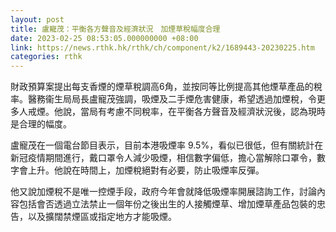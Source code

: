 ```yaml
---
layout: post
title: 盧寵茂：平衡各方聲音及經濟狀況　加煙草稅幅度合理
date: 2023-02-25 08:53:05.000000000 +08:00
link: https://news.rthk.hk/rthk/ch/component/k2/1689443-20230225.htm
categories: rthk
---
```


財政預算案提出每支香煙的煙草稅調高6角，並按同等比例提高其他煙草產品的稅率。醫務衞生局局長盧寵茂強調，吸煙及二手煙危害健康，希望透過加煙稅，令更多人戒煙。他說，當局有考慮不同稅率，在平衡各方聲音及經濟狀況後，認為現時是合理的幅度。

盧寵茂在一個電台節目表示，目前本港吸煙率 9.5%，看似已很低，但有關統計在新冠疫情期間進行，戴口罩令人減少吸煙，相信數字偏低，擔心當解除口罩令，數字會上升。他說在時間上，加煙稅絕對有必要，防止吸煙率反彈。

他又說加煙稅不是唯一控煙手段，政府今年會就降低吸煙率開展諮詢工作，討論內容包括會否透過立法禁止一個年份之後出生的人接觸煙草、增加煙草產品包裝的忠告，以及擴闊禁煙區或指定地方才能吸煙。
